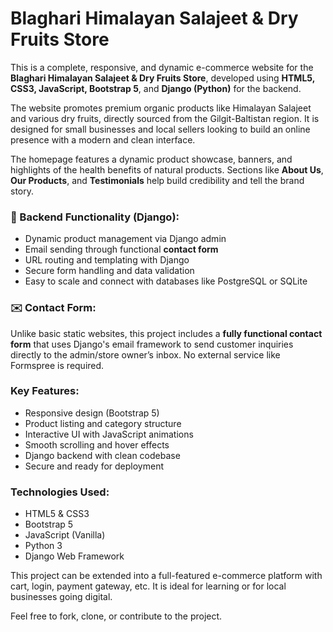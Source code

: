 # Blaghari Himalayan Salajeet & Dry Fruits Store

This is a complete, responsive, and dynamic e-commerce website for the **Blaghari Himalayan Salajeet & Dry Fruits Store**, developed using **HTML5, CSS3, JavaScript, Bootstrap 5**, and **Django (Python)** for the backend.

The website promotes premium organic products like Himalayan Salajeet and various dry fruits, directly sourced from the Gilgit-Baltistan region. It is designed for small businesses and local sellers looking to build an online presence with a modern and clean interface.

The homepage features a dynamic product showcase, banners, and highlights of the health benefits of natural products. Sections like **About Us**, **Our Products**, and **Testimonials** help build credibility and tell the brand story.

### 🔧 Backend Functionality (Django):
- Dynamic product management via Django admin
- Email sending through functional **contact form**
- URL routing and templating with Django
- Secure form handling and data validation
- Easy to scale and connect with databases like PostgreSQL or SQLite

### ✉️ Contact Form:
Unlike basic static websites, this project includes a **fully functional contact form** that uses Django's email framework to send customer inquiries directly to the admin/store owner’s inbox. No external service like Formspree is required.

###  Key Features:
- Responsive design (Bootstrap 5)
- Product listing and category structure
- Interactive UI with JavaScript animations
- Smooth scrolling and hover effects
- Django backend with clean codebase
- Secure and ready for deployment

### Technologies Used:
- HTML5 & CSS3  
- Bootstrap 5  
- JavaScript (Vanilla)  
- Python 3  
- Django Web Framework  

This project can be extended into a full-featured e-commerce platform with cart, login, payment gateway, etc. It is ideal for learning or for local businesses going digital.

Feel free to fork, clone, or contribute to the project.

